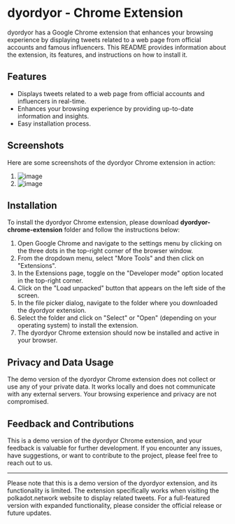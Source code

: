 # dyordyor - Chrome Extension

dyordyor has a Google Chrome extension that enhances your browsing experience by displaying tweets related to a web page from official accounts and famous influencers. This README provides information about the extension, its features, and instructions on how to install it.

## Features

- Displays tweets related to a web page from official accounts and influencers in real-time.
- Enhances your browsing experience by providing up-to-date information and insights.
- Easy installation process.

## Screenshots

Here are some screenshots of the dyordyor Chrome extension in action:

1. ![image](https://github.com/dyordyor/dyordyor/assets/135133993/eb4375bd-5f3a-4430-8821-8712eb0edfcd)
2. ![image](https://github.com/dyordyor/dyordyor/assets/135133993/fb9b3832-d016-4673-b01c-540f4e9d2d3d)

## Installation

To install the dyordyor Chrome extension, please download **dyordyor-chrome-extension** folder and follow the instructions below:

1. Open Google Chrome and navigate to the settings menu by clicking on the three dots in the top-right corner of the browser window.
2. From the dropdown menu, select "More Tools" and then click on "Extensions".
3. In the Extensions page, toggle on the "Developer mode" option located in the top-right corner.
4. Click on the "Load unpacked" button that appears on the left side of the screen.
5. In the file picker dialog, navigate to the folder where you downloaded the dyordyor extension.
6. Select the folder and click on "Select" or "Open" (depending on your operating system) to install the extension.
7. The dyordyor Chrome extension should now be installed and active in your browser.

## Privacy and Data Usage

The demo version of the dyordyor Chrome extension does not collect or use any of your private data. It works locally and does not communicate with any external servers. Your browsing experience and privacy are not compromised.

## Feedback and Contributions

This is a demo version of the dyordyor Chrome extension, and your feedback is valuable for further development. If you encounter any issues, have suggestions, or want to contribute to the project, please feel free to reach out to us.

---

Please note that this is a demo version of the dyordyor extension, and its functionality is limited. The extension specifically works when visiting the polkadot.network website to display related tweets. For a full-featured version with expanded functionality, please consider the official release or future updates.
